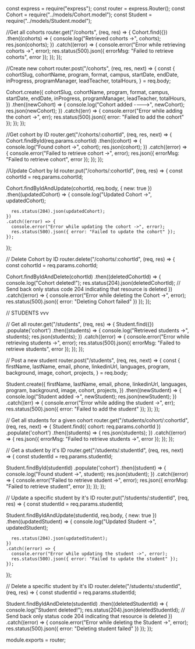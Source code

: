 const express = require("express");
const router = express.Router();
const Cohort = require("../models/Cohort.model");
const Student = require("../models/Student.model");

//Get all cohorts
router.get("/cohorts", (req, res) => {
  Cohort.find({})
    .then((cohorts) => {
      console.log("Retrieved cohorts ->", cohorts);
      res.json(cohorts);
    })
    .catch((error) => {
      console.error("Error while retrieving cohorts ->", error);
      res.status(500).json({ errorMsg: "Failed to retrieve cohorts", error });
    });
});

//Create new cohort
router.post("/cohorts", (req, res, next) => {
  const {
    cohortSlug, cohortName, program, format, campus, startDate,
    endDate,
    inProgress,
    programManager,
    leadTeacher,
    totalHours,
  } = req.body;
  
  Cohort.create({
    cohortSlug,
    cohortName,
    program,
    format,
    campus,
    startDate,
    endDate,
    inProgress,
    programManager,
    leadTeacher,
    totalHours,
  })
    .then((newCohort) => {
      console.log("Cohort added ---->", newCohort);
      res.json(newCohort);
    })
    .catch((err) => {
      console.error("Error while adding the cohort ->", err);
      res.status(500).json({ error: "Failed to add the cohort" });
    });
});


//Get cohort by ID
router.get("/cohorts/:cohortId", (req, res, next) => {
  Cohort.findById(req.params.cohortId)
    .then((cohort) => {
      console.log("Found cohort ->", cohort);
      res.json(cohort);
    })
    .catch((error) => {
      console.error("Failed to retrieve cohort ->", error);
      res.json({ errorMsg: "Failed to retrieve cohort", error });
    });
});

//Update Cohort by Id
router.put("/cohorts/:cohortId", (req, res) => {
  const cohortId = req.params.cohortId;

  Cohort.findByIdAndUpdate(cohortId, req.body, { new: true })
    .then((updatedCohort) => {
      console.log("Updated Cohort ->", updatedCohort);

      res.status(204).json(updatedCohort);
    })
    .catch((error) => {
      console.error("Error while updating the cohort ->", error);
      res.status(500).json({ error: "Failed to update the cohort" });
    });
});

// Delete Cohort by ID
router.delete("/cohorts/:cohortId", (req, res) => {
  const cohortId = req.params.cohortId;

   Cohort.findByIdAndDelete(cohortId)
    .then((deletedCohortId) => {
      console.log("Cohort deleted!");
      res.status(204).json(deletedCohortId); // Send back only status code 204 indicating that resource is deleted
  	})
    .catch((error) => {
      console.error("Error while deleting the Cohort ->", error);    
    	res.status(500).json({ error: "Deleting Cohort failed" })
  	});
});

// STUDENTS vvv

// Get all
router.get("/students", (req, res) => {
  Student.find({})
    .populate('cohort')
    .then((students) => {
      console.log("Retrieved students ->", students);
      res.json(students);
    })
    .catch((error) => {
      console.error("Error while retrieving students ->", error);
      res.status(500).json({ errorMsg: "Failed to retrieve students", error });
    });
});


// Post a new student
router.post("/students", (req, res, next) => {
  const {
    firstName,
    lastName,
    email,
    phone,
    linkedinUrl,
    languages,
    program,
    background,
    image,
    cohort,
    projects,
  } = req.body;

  Student.create({
    firstName,
    lastName,
    email,
    phone,
    linkedinUrl,
    languages,
    program,
    background,
    image,
    cohort,
    projects,
  })
    .then((newStudent) => {
      console.log("Student added ->", newStudent);
      res.json(newStudent);
    })
    .catch((err) => {
      console.error("Error while adding the student ->", err);
      res.status(500).json({ error: "Failed to add the student" });
    });
});

// Get all students for a given cohort
router.get("/students/cohort/:cohortId", (req, res, next) => {
  Student.find({ cohort: req.params.cohortId })
    .populate('cohort')
    .then((students) => {
      res.json(students);
    })
    .catch((error) => {
      res.json({ errorMsg: "Failed to retrieve students ->", error });
    });
});

// Get a student by it's ID
router.get("/students/:studentId", (req, res, next) => {
  const studentId = req.params.studentId;
  
  Student.findById(studentId)
    .populate('cohort')
    .then((student) => {
      console.log("Found student ->", student);
      res.json(student);
    })
    .catch((error) => {
      console.error("Failed to retrieve student ->", error);
      res.json({ errorMsg: "Failed to retrieve student", error });
    });
});

// Update a specific student by it's ID
router.put("/students/:studentId", (req, res) => {
  const studentId = req.params.studentId;

  Student.findByIdAndUpdate(studentId, req.body, { new: true })
    .then((updatedStudent) => {
      console.log("Updated Student ->", updatedStudent);

      res.status(204).json(updatedStudent);
    })
    .catch((error) => {
      console.error("Error while updating the student ->", error);
      res.status(500).json({ error: "Failed to update the student" });
    });
});

// Delete a specific student by it's ID
router.delete("/students/:studentId", (req, res) => {
  const studentId = req.params.studentId;

  Student.findByIdAndDelete(studentId)
    .then((deletedStudentId) => {
      console.log("Student deleted!");
      res.status(204).json(deletedStudentId); // Send back only status code 204 indicating that resource is deleted
  	})
    .catch((error) => {
      console.error("Error while deleting the Student ->", error);    
    	res.status(500).json({ error: "Deleting student failed" })
  	});
});

module.exports = router;